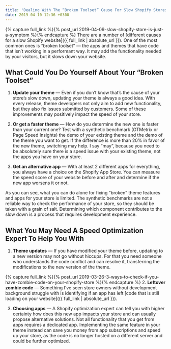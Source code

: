 ```yaml
---
title: 'Dealing With The “Broken Toolset” Cause For Slow Shopify Stores'
date: 2019-04-10 12:36 +0300
---
```

{% capture full_link %}{% post_url 2019-04-09-slow-shopify-store-is-just-a-symptom %}{% endcapture %}
There are a number of [different causes for a slow Shopify website]({{ full_link | absolute_url }}). One of the most common ones is “broken toolset” — the apps and themes that have code that isn’t working in a performant way. It may add the functionality needed by your visitors, but it slows down your website.

## What Could You Do Yourself About Your “Broken Toolset”
1. **Update your theme** —
Even if you don’t know that’s the cause of your store’s slow down, updating your theme is always a good idea. With every release, theme developers not only aim to add new functionality, but they also fix issues submitted by customers. Some of these improvements may positively impact the speed of your store.

2. **Or get a faster theme** —
How do you determine the new one is faster than your current one? Test with a synthetic benchmark (GTMetrix or Page Speed Insights) the demo of your existing theme and the demo of the theme you want to get. If the difference is more than 20% in favor of the new theme, switching may help. I say “may”, because you need to be absolutely sure there is a speed issue with your existing theme, not the apps you have on your store.

3. **Get an alternative app** —
With at least 2 different apps for everything, you always have a choice on the Shopify App Store. You can measure the speed score of your website before and after and determine if the new app worsens it or not.

As you can see, what you can do alone for fixing “broken” theme features and apps for your store is limited. The synthetic benchmarks are not a reliable way to check the performance of your store, so they should be taken with a grain of salt. Determining which component contributes to the slow down is a process that requires development experience.


## What You May Need A Speed Optimization Expert To Help You With
1. **Theme updates** —
If you have modified your theme before, updating to a new version may not go without hiccups. For that you need someone who understands the code conflict and can resolve it, transferring the modifications to the new version of the theme.

{% capture full_link %}{% post_url 2019-03-26-3-ways-to-check-if-you-have-zombie-code-on-your-shopify-store %}{% endcapture %}
2. **Leftover zombie code** — 
Something I’ve seen store owners without development background struggle with is identifying if an app has left [code that is still loading on your website]({{ full_link | absolute_url }}).

3. **Choosing apps** —
A Shopify optimization expert can tell you with higher certainty how does this new app impacts your store and can usually propose alternative solutions. Not all functionality that you get from apps requires a dedicated app. Implementing the same feature in your theme instead can save you money from app subscriptions and speed up your store, as the code is no longer hosted on a different server and could be further optimized.
